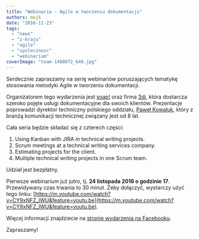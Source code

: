 ```yaml
---
title: "Webinaria - Agile w tworzeniu dokumentacji"
authors: mojk
date: "2016-11-23"
tags:
  - "news"
  - "z-kraju"
  - "agile"
  - "spolecznosc"
  - "webinarium"
coverImage: "team-1480072_640.jpg"
---
```


Serdecznie zapraszamy na serię webinariów poruszających tematykę stosowania
metodyki Agile w tworzeniu dokumentacji.

Organizatorem tego wydarzenia jest [soap!](http://soapconf.com/) oraz firma
[3di](http://3di.com.pl/), która dostarcza szeroko pojęte usługi dokumentacyjne
dla swoich klientów. Prezentacje poprowadzi dyrektor techniczny polskiego
oddziału, [Paweł Kowaluk](https://pl.linkedin.com/in/pawelkowaluk), który z
branżą komunikacji technicznej związany jest od 8 lat.

Cała seria będzie składać się z czterech części:

1. Using Kanban with JIRA in technical writing projects.
2. Scrum meetings at a technical writing services company.
3. Estimating projects for the client.
4. Multiple technical writing projects in one Scrum team.

Udział jest bezpłatny.

Pierwsze webinarium już jutro, tj. **24 listopada 2016 o godzinie 17**.
Przewidywany czas trwania to 30 minut. Żeby dołączyć, wystarczy użyć tego
linku: [https://m.youtube.com/watch?v=CY9xNFZ_lWU&feature=youtu.be](https://m.youtube.com/watch?v=CY9xNFZ_lWU&feature=youtu.be).

Więcej informacji znajdziecie na
[stronie wydarzenia na Facebooku](https://www.facebook.com/events/340592302962833/).

Zapraszamy!
